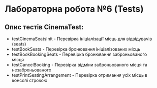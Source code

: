 # Лабораторна робота №6 (Tests)

## Опис тестів CinemaTest:
* testCinemaSeatsInit - Перевірка ініціалізації місць для відвідувачів (seats)
* testBookSeats - Перевірка бронювання ініціалізованих місць
* testBookBookingSeats - Перевірка бронювання заброньованого місця
* testCancelBooking - Перевірка відміни заброньованого місця та незаброньованого
* testPrintSeatingArrangement - Перевірка отримання усіх місць в консолі строкою